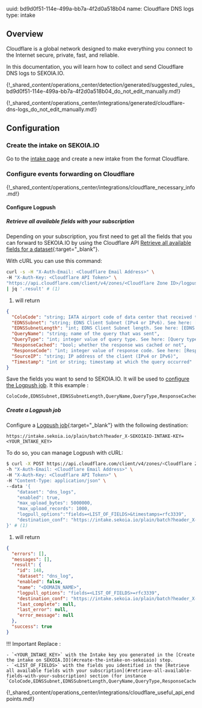 uuid: bd9d0f51-114e-499a-bb7a-4f2d0a518b04
name: Cloudflare DNS logs
type: intake

## Overview

Cloudflare is a global network designed to make everything you connect to the Internet secure, private, fast, and reliable.

In this documentation, you will learn how to collect and send Cloudflare DNS logs to SEKOIA.IO.

{!_shared_content/operations_center/detection/generated/suggested_rules_bd9d0f51-114e-499a-bb7a-4f2d0a518b04_do_not_edit_manually.md!}

{!_shared_content/operations_center/integrations/generated/cloudflare-dns-logs_do_not_edit_manually.md!}

## Configuration

### Create the intake on SEKOIA.IO

Go to the [intake page](https://app.sekoia.io/operations/intakes) and create a new intake from the format Cloudflare.

### Configure events forwarding on Cloudflare

{!_shared_content/operations_center/integrations/cloudflare_necessary_info.md!}

#### Configure Logpush

##### Retrieve all available fields with your subscription

Depending on your subscription, you first need to get all the fields that you can forward to SEKOIA.IO by using the Cloudflare API [Retrieve all available fields for a dataset](https://developers.cloudflare.com/logs/get-started/api-configuration/){:target="_blank"}.

With cURL you can use this command:
```bash
curl -s -H "X-Auth-Email: <Cloudflare Email Address>" \
-H "X-Auth-Key: <Cloudflare API Token>" \
"https://api.cloudflare.com/client/v4/zones/<Cloudflare Zone ID>/logpush/datasets/dns_logs/fields" \
| jq '.result' # (1)
```

1. will return
```json
{
  "ColoCode": "string; IATA airport code of data center that received the request",
  "EDNSSubnet": "string; EDNS Client Subnet (IPv4 or IPv6). See here: [EDNS Client Subnet](/logs/reference/glossary/#edns-client-subnet-ecs)",
  "EDNSSubnetLength": "int; EDNS Client Subnet length. See here: [EDNS Client Subnet](/logs/reference/glossary/#edns-client-subnet-ecs)",
  "QueryName": "string; name of the query that was sent",
  "QueryType": "int; integer value of query type. See here: [Query type](https://www.iana.org/assignments/dns-parameters/dns-parameters.xhtml#dns-parameters-4)",
  "ResponseCached": "bool; whether the response was cached or not",
  "ResponseCode": "int; integer value of response code. See here: [Response code](https://www.iana.org/assignments/dns-parameters/dns-parameters.xhtml#dns-parameters-6)",
  "SourceIP": "string; IP address of the client (IPv4 or IPv6)",
  "Timestamp": "int or string; timestamp at which the query occurred"
}
```

Save the fields you want to send to SEKOIA.IO. It will be used to [configure the Logpush job](#configure-logpush). It this example :
```bash
ColoCode,EDNSSubnet,EDNSSubnetLength,QueryName,QueryType,ResponseCached,ResponseCode,SourceIP,Timestamp
```

##### Create a Logpush job

Configure a [Logpush job](https://developers.cloudflare.com/logs/reference/logpush-api-configuration/){:target="_blank"} with the following destination:

`https://intake.sekoia.io/plain/batch?header_X-SEKOIAIO-INTAKE-KEY=<YOUR_INTAKE_KEY>`


To do so, you can manage Logpush with cURL:

```bash
$ curl -X POST https://api.cloudflare.com/client/v4/zones/<Cloudflare Zone ID>/logpush/jobs \
-h "X-Auth-Email: <Cloudflare Email Address>" \
-H "X-Auth-Key: <Cloudflare API Token>" \
-H "Content-Type: application/json" \
--data '{
    "dataset": "dns_logs",
    "enabled": true,
    "max_upload_bytes": 5000000,
    "max_upload_records": 1000,
    "logpull_options":"fields=<LIST_OF_FIELDS>&timestamps=rfc3339",
    "destination_conf": "https://intake.sekoia.io/plain/batch?header_X-SEKOIAIO-INTAKE-KEY=<YOUR_INTAKE_KEY>"
}' # (1)
```

1. will return
```json
{
  "errors": [],
  "messages": [],
  "result": {
    "id": 148,
    "dataset": "dns_log",
    "enabled": false,
    "name": "<DOMAIN_NAME>",
    "logpull_options": "fields=<LIST_OF_FIELDS>=rfc3339",
    "destination_conf": "https://intake.sekoia.io/plain/batch?header_X-SEKOIAIO-INTAKE-KEY=<YOUR_INTAKE_KEY>",
    "last_complete": null,
    "last_error": null,
    "error_message": null
  },
  "success": true
}
```

!!! Important
    Replace :

    - `<YOUR_INTAKE_KEY>` with the Intake key you generated in the [Create the intake on SEKOIA.IO](#create-the-intake-on-sekoiaio) step.
    - `<LIST_OF_FIELDS>` with the fields you identified in the [Retrieve all available fields with your subscription](#retrieve-all-available-fields-with-your-subscription) section (for instance `ColoCode,EDNSSubnet,EDNSSubnetLength,QueryName,QueryType,ResponseCached,ResponseCode,SourceIP,Timestamp`).

{!_shared_content/operations_center/integrations/cloudflare_useful_api_endpoints.md!}
